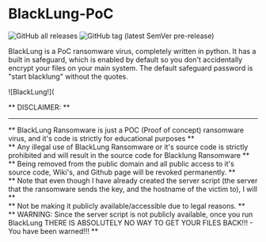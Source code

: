 # BlackLung-PoC
![GitHub all releases](https://img.shields.io/github/downloads/PlayzDev/BlackLung-PoC/total?style=flat-square&logo=GitHub&link=https%3A%2F%2Fgithub.com%2FPlayzDev%2FBlackLung-PoC%2Freleases) ![GitHub tag (latest SemVer pre-release)](https://img.shields.io/github/v/tag/PlayzDev/BlackLung-PoC?style=flat-square&logo=GitHub&label=Version)




BlackLung is a PoC ransomware virus, completely written in python. It has a built in safeguard, which is enabled by default so you don't accidentally encrypt your files on your main system. The default safeguard  password is "start blacklung" without the quotes. 

![BlackLung!](

** DISCLAIMER: **
**                                                                                                                                                                             **  
**   BlackLung Ransomware is just a POC  (Proof of concept) ransomware virus, and it's code is strictly for educational purposes                                               **  
**   Any illegal use of BlackLung Ransomware or it's source code is strictly prohibited and will result in the source code for Blacklung Ransomware                            **  
**   Being removed from the public domain and all public access to it's source code, Wiki's, and Github page will be revoked permanently.                                      **  
**   Note that even though I have already created the server script (the server that the ransomware sends the key, and the hostname of the victim to), I will                  **  
**   Not be making it publicly available/accessible due to legal reasons.                                                                                                      **  
** WARNING: Since the server script is not publicly available, once you run BlackLung THERE IS ABSOLUTELY NO WAY TO GET YOUR FILES BACK!!! - You have been warned!!!           **            
